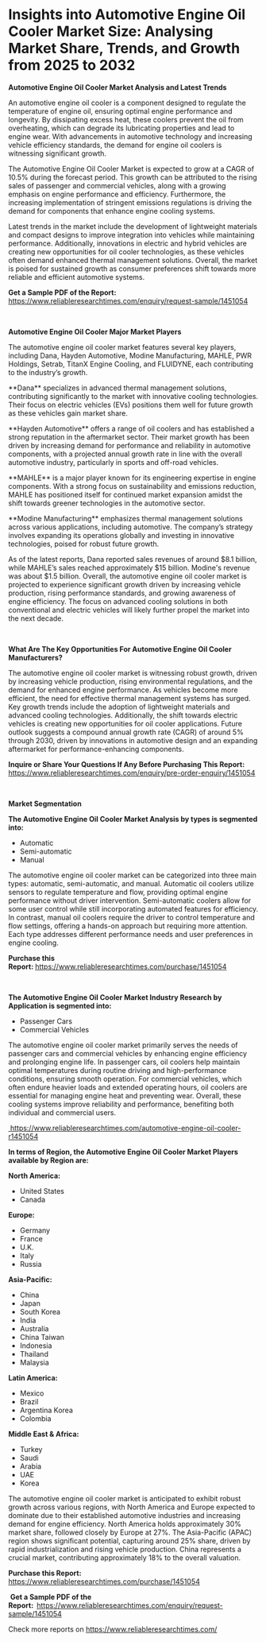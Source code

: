 <p><h1>Insights into Automotive Engine Oil Cooler Market Size: Analysing Market Share, Trends, and Growth from 2025 to 2032</h1></p><p><strong>Automotive Engine Oil Cooler Market Analysis and Latest Trends</strong></p>
<p><p>An automotive engine oil cooler is a component designed to regulate the temperature of engine oil, ensuring optimal engine performance and longevity. By dissipating excess heat, these coolers prevent the oil from overheating, which can degrade its lubricating properties and lead to engine wear. With advancements in automotive technology and increasing vehicle efficiency standards, the demand for engine oil coolers is witnessing significant growth.</p><p>The Automotive Engine Oil Cooler Market is expected to grow at a CAGR of 10.5% during the forecast period. This growth can be attributed to the rising sales of passenger and commercial vehicles, along with a growing emphasis on engine performance and efficiency. Furthermore, the increasing implementation of stringent emissions regulations is driving the demand for components that enhance engine cooling systems.</p><p>Latest trends in the market include the development of lightweight materials and compact designs to improve integration into vehicles while maintaining performance. Additionally, innovations in electric and hybrid vehicles are creating new opportunities for oil cooler technologies, as these vehicles often demand enhanced thermal management solutions. Overall, the market is poised for sustained growth as consumer preferences shift towards more reliable and efficient automotive systems.</p></p>
<p><strong>Get a Sample PDF of the Report:&nbsp;</strong> <a href="https://www.reliableresearchtimes.com/enquiry/request-sample/1451054?utm_campaign=2934&utm_medium=2&utm_source=Github&utm_content=ia&utm_term=30032025&utm_id=automotive-engine-oil-cooler">https://www.reliableresearchtimes.com/enquiry/request-sample/1451054</a></p>
<p>&nbsp;</p>
<p><strong>Automotive Engine Oil Cooler Major Market Players</strong></p>
<p><p>The automotive engine oil cooler market features several key players, including Dana, Hayden Automotive, Modine Manufacturing, MAHLE, PWR Holdings, Setrab, TitanX Engine Cooling, and FLUIDYNE, each contributing to the industry’s growth. </p><p>**Dana** specializes in advanced thermal management solutions, contributing significantly to the market with innovative cooling technologies. Their focus on electric vehicles (EVs) positions them well for future growth as these vehicles gain market share.</p><p>**Hayden Automotive** offers a range of oil coolers and has established a strong reputation in the aftermarket sector. Their market growth has been driven by increasing demand for performance and reliability in automotive components, with a projected annual growth rate in line with the overall automotive industry, particularly in sports and off-road vehicles.</p><p>**MAHLE** is a major player known for its engineering expertise in engine components. With a strong focus on sustainability and emissions reduction, MAHLE has positioned itself for continued market expansion amidst the shift towards greener technologies in the automotive sector.</p><p>**Modine Manufacturing** emphasizes thermal management solutions across various applications, including automotive. The company’s strategy involves expanding its operations globally and investing in innovative technologies, poised for robust future growth.</p><p>As of the latest reports, Dana reported sales revenues of around $8.1 billion, while MAHLE’s sales reached approximately $15 billion. Modine's revenue was about $1.5 billion. Overall, the automotive engine oil cooler market is projected to experience significant growth driven by increasing vehicle production, rising performance standards, and growing awareness of engine efficiency. The focus on advanced cooling solutions in both conventional and electric vehicles will likely further propel the market into the next decade.</p></p>
<p>&nbsp;</p>
<p><strong>What Are The Key Opportunities For Automotive Engine Oil Cooler Manufacturers?</strong></p>
<p><p>The automotive engine oil cooler market is witnessing robust growth, driven by increasing vehicle production, rising environmental regulations, and the demand for enhanced engine performance. As vehicles become more efficient, the need for effective thermal management systems has surged. Key growth trends include the adoption of lightweight materials and advanced cooling technologies. Additionally, the shift towards electric vehicles is creating new opportunities for oil cooler applications. Future outlook suggests a compound annual growth rate (CAGR) of around 5% through 2030, driven by innovations in automotive design and an expanding aftermarket for performance-enhancing components.</p></p>
<p><strong>Inquire or Share Your Questions If Any Before Purchasing This Report:</strong> <a href="https://www.reliableresearchtimes.com/enquiry/pre-order-enquiry/1451054?utm_campaign=2934&utm_medium=2&utm_source=Github&utm_content=ia&utm_term=30032025&utm_id=automotive-engine-oil-cooler">https://www.reliableresearchtimes.com/enquiry/pre-order-enquiry/1451054</a></p>
<p>&nbsp;</p>
<p><strong>Market Segmentation</strong></p>
<p><strong>The Automotive Engine Oil Cooler Market Analysis by types is segmented into:</strong></p>
<p><ul><li>Automatic</li><li>Semi-automatic</li><li>Manual</li></ul></p>
<p><p>The automotive engine oil cooler market can be categorized into three main types: automatic, semi-automatic, and manual. Automatic oil coolers utilize sensors to regulate temperature and flow, providing optimal engine performance without driver intervention. Semi-automatic coolers allow for some user control while still incorporating automated features for efficiency. In contrast, manual oil coolers require the driver to control temperature and flow settings, offering a hands-on approach but requiring more attention. Each type addresses different performance needs and user preferences in engine cooling.</p></p>
<p><strong>Purchase this Report:&nbsp;</strong><a href="https://www.reliableresearchtimes.com/purchase/1451054?utm_campaign=2934&utm_medium=2&utm_source=Github&utm_content=ia&utm_term=30032025&utm_id=automotive-engine-oil-cooler">https://www.reliableresearchtimes.com/purchase/1451054</a></p>
<p>&nbsp;</p>
<p><strong>The Automotive Engine Oil Cooler Market Industry Research by Application is segmented into:</strong></p>
<p><ul><li>Passenger Cars</li><li>Commercial Vehicles</li></ul></p>
<p><p>The automotive engine oil cooler market primarily serves the needs of passenger cars and commercial vehicles by enhancing engine efficiency and prolonging engine life. In passenger cars, oil coolers help maintain optimal temperatures during routine driving and high-performance conditions, ensuring smooth operation. For commercial vehicles, which often endure heavier loads and extended operating hours, oil coolers are essential for managing engine heat and preventing wear. Overall, these cooling systems improve reliability and performance, benefiting both individual and commercial users.</p></p>
<p><a href="https://www.reliableresearchtimes.com/automotive-engine-oil-cooler-r1451054?utm_campaign=2934&utm_medium=2&utm_source=Github&utm_content=ia&utm_term=30032025&utm_id=automotive-engine-oil-cooler">&nbsp;https://www.reliableresearchtimes.com/automotive-engine-oil-cooler-r1451054</a></p>
<p><strong>In terms of Region, the Automotive Engine Oil Cooler Market Players available by Region are:</strong></p>
<p>
    <p> <strong> North America: </strong>
        <ul>
            <li>United States</li>
            <li>Canada</li>
        </ul>
        </p> 
    <p> <strong> Europe: </strong>
        <ul>
            <li>Germany</li>
            <li>France</li>
            <li>U.K.</li>
            <li>Italy</li>
            <li>Russia</li>
        </ul>
        </p> 
    <p> <strong> Asia-Pacific: </strong>
        <ul>
            <li>China</li>
            <li>Japan</li>
            <li>South Korea</li>
            <li>India</li>
            <li>Australia</li>
            <li>China Taiwan</li>
            <li>Indonesia</li>
            <li>Thailand</li>
            <li>Malaysia</li>
        </ul>
        </p> 
    <p> <strong> Latin America: </strong>
        <ul>
            <li>Mexico</li>
            <li>Brazil</li>
            <li>Argentina Korea</li>
            <li>Colombia</li>
        </ul>
        </p> 
    <p> <strong> Middle East & Africa: </strong>
        <ul>
            <li>Turkey</li>
            <li>Saudi</li>
            <li>Arabia</li>
            <li>UAE</li>
            <li>Korea</li>
        </ul>
    </p>
    </p>
<p><p>The automotive engine oil cooler market is anticipated to exhibit robust growth across various regions, with North America and Europe expected to dominate due to their established automotive industries and increasing demand for engine efficiency. North America holds approximately 30% market share, followed closely by Europe at 27%. The Asia-Pacific (APAC) region shows significant potential, capturing around 25% share, driven by rapid industrialization and rising vehicle production. China represents a crucial market, contributing approximately 18% to the overall valuation.</p></p>
<p><strong>Purchase this Report: </strong><a href="https://www.reliableresearchtimes.com/purchase/1451054?utm_campaign=2934&utm_medium=2&utm_source=Github&utm_content=ia&utm_term=30032025&utm_id=automotive-engine-oil-cooler">https://www.reliableresearchtimes.com/purchase/1451054</a></p>
<p>&nbsp;<strong>Get a Sample PDF of the Report:&nbsp;&nbsp;</strong><a href="https://www.reliableresearchtimes.com/enquiry/request-sample/1451054?utm_campaign=2934&utm_medium=2&utm_source=Github&utm_content=ia&utm_term=30032025&utm_id=automotive-engine-oil-cooler">https://www.reliableresearchtimes.com/enquiry/request-sample/1451054</a></p>
<p><strong></strong></p>
<p>Check more reports on <a href="https://www.reliableresearchtimes.com/?utm_campaign=2934&utm_medium=2&utm_source=Github&utm_content=ia&utm_term=30032025&utm_id=automotive-engine-oil-cooler">https://www.reliableresearchtimes.com/</a></p>